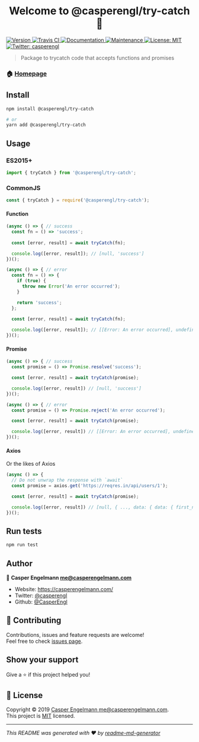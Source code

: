 <h1 align="center">Welcome to @casperengl/try-catch 👋</h1>
<p>
  <a href="https://www.npmjs.com/package/@casperengl/try-catch" target="_blank">
    <img alt="Version" src="https://img.shields.io/npm/v/@casperengl/try-catch.svg">
  </a>
  <a href="https://www.npmjs.com/package/@casperengl/try-catch" target="_blank">
    <img alt="Travis CI" src="https://travis-ci.org/CasperEngl/try-catch.svg?branch=master">
  </a>
  <a href="https://github.com/CasperEngl/try-catch#readme" target="_blank">
    <img alt="Documentation" src="https://img.shields.io/badge/documentation-yes-brightgreen.svg" />
  </a>
  <a href="https://github.com/CasperEngl/try-catch/graphs/commit-activity" target="_blank">
    <img alt="Maintenance" src="https://img.shields.io/badge/Maintained%3F-yes-green.svg" />
  </a>
  <a href="https://github.com/CasperEngl/try-catch/blob/master/LICENSE" target="_blank">
    <img alt="License: MIT" src="https://img.shields.io/github/license/CasperEngl/@casperengl/try-catch" />
  </a>
  <a href="https://twitter.com/casperengl" target="_blank">
    <img alt="Twitter: casperengl" src="https://img.shields.io/twitter/follow/casperengl.svg?style=social" />
  </a>
</p>

> Package to trycatch code that accepts functions and promises

### 🏠 [Homepage](https://github.com/CasperEngl/try-catch#readme)

## Install

```sh
npm install @casperengl/try-catch

# or
yarn add @casperengl/try-catch
```

## Usage

### ES2015+

```js
import { tryCatch } from '@casperengl/try-catch';
```

### CommonJS

```js
const { tryCatch } = require('@casperengl/try-catch');
```

#### Function

```js
(async () => { // success
  const fn = () => 'success';
  
  const [error, result] = await tryCatch(fn);

  console.log([error, result]); // [null, 'success']
})();

(async () => { // error
  const fn = () => {
    if (true) {
      throw new Error('An error occurred');
    }

    return 'success';
  };
  
  const [error, result] = await tryCatch(fn);

  console.log([error, result]); // [[Error: An error occurred], undefined]
})();
```

#### Promise

```js
(async () => { // success
  const promise = () => Promise.resolve('success');

  const [error, result] = await tryCatch(promise);

  console.log([error, result]) // [null, 'success']
})();

(async () => { // error
  const promise = () => Promise.reject('An error occurred');

  const [error, result] = await tryCatch(promise);

  console.log([error, result]) // [[Error: An error occurred], undefined]
})();
```

#### Axios

Or the likes of Axios

```js
(async () => {
  // Do not unwrap the response with `await`
  const promise = axios.get('https://reqres.in/api/users/1');

  const [error, result] = await tryCatch(promise);

  console.log([error, result]) // [null, { ..., data: { data: { first_name: 'George', last_name: 'Bluth' } } }]
})();
```

## Run tests

```sh
npm run test
```

## Author

👤 **Casper Engelmann <me@casperengelmann.com>**

* Website: https://casperengelmann.com/
* Twitter: [@casperengl](https://twitter.com/casperengl)
* Github: [@CasperEngl](https://github.com/CasperEngl)

## 🤝 Contributing

Contributions, issues and feature requests are welcome!<br />Feel free to check [issues page](https://github.com/CasperEngl/try-catch/issues).

## Show your support

Give a ⭐️ if this project helped you!

## 📝 License

Copyright © 2019 [Casper Engelmann <me@casperengelmann.com>](https://github.com/CasperEngl).<br />
This project is [MIT](https://github.com/CasperEngl/try-catch/blob/master/LICENSE) licensed.

***
_This README was generated with ❤️ by [readme-md-generator](https://github.com/kefranabg/readme-md-generator)_